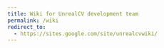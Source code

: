 ```yaml
---
title: Wiki for UnrealCV development team
permalink: /wiki
redirect_to:
  - https://sites.google.com/site/unrealcvwiki/
---
```

